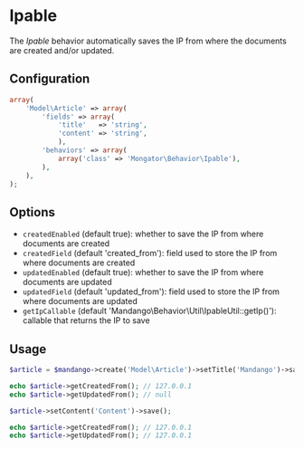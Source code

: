 Ipable
======

The *Ipable* behavior automatically saves the IP from where the documents are created and/or updated.

Configuration
-------------

```php
array(
    'Model\Article' => array(
        'fields' => array(
            'title'   => 'string',
            'content' => 'string',
            ),
        'behaviors' => array(
            array('class' => 'Mongator\Behavior\Ipable'),
        ),
    ),
);
```

Options
-------

* ```createdEnabled``` (default true): whether to save the IP from where documents are created 
* ```createdField``` (default 'created_from'): field used to store the IP from where documents are created
* ```updatedEnabled``` (default true): whether to save the IP from where documents are updated
* ```updatedField``` (default 'updated_from'): field used to store the IP from where documents are updated
* ```getIpCallable``` (default 'Mandango\Behavior\Util\IpableUtil::getIp()'): callable that returns the IP to save 

Usage
-----

```php
$article = $mandango->create('Model\Article')->setTitle('Mandango')->save();

echo $article->getCreatedFrom(); // 127.0.0.1
echo $article->getUpdatedFrom(); // null

$article->setContent('Content')->save();

echo $article->getCreatedFrom(); // 127.0.0.1
echo $article->getUpdatedFrom(); // 127.0.0.1
```
